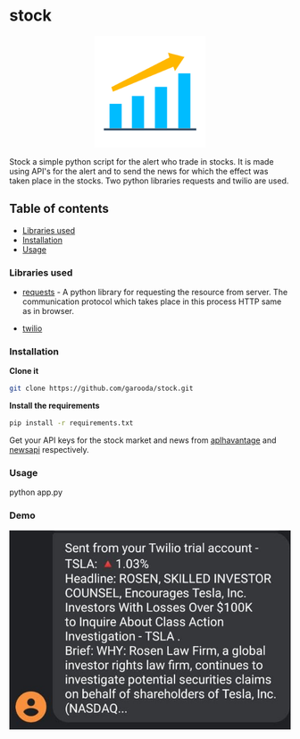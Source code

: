 # stock

<p align="center">
    <img src="/images/logo.png" width="200" height="200">
</p>

Stock a simple python script for the alert who trade in stocks. It is made using API's for the alert and to send the news for which the effect was taken place in the stocks. Two python libraries requests and twilio are used.

## Table of contents

- [Libraries used](#Libraries-used)
- [Installation](#Installation)
- [Usage](#Usage)

### Libraries used

- [requests](https://pypi.org/project/requests/) - A python library for requesting the resource from server. The communication protocol which takes place in this process HTTP same as in browser.

- [twilio](https://www.twilio.com/)

### Installation

**Clone it**

```bash
git clone https://github.com/garooda/stock.git
```

**Install the requirements**

```bash
pip install -r requirements.txt
```

Get your API keys for the stock market and news from [aplhavantage](https://www.alphavantage.co/) and [newsapi](https://newsapi.org/) respectively.

### Usage

python app.py

### Demo

![demo](/images/demo.jpg)

